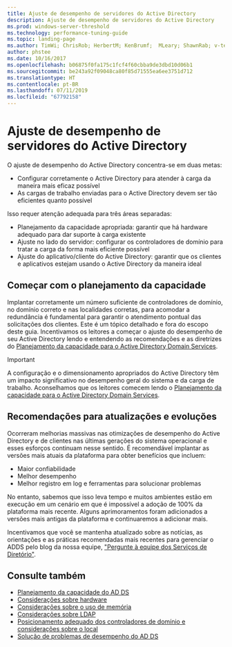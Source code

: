 ```yaml
---
title: Ajuste de desempenho de servidores do Active Directory
description: Ajuste de desempenho de servidores do Active Directory
ms.prod: windows-server-threshold
ms.technology: performance-tuning-guide
ms.topic: landing-page
ms.author: TimWi; ChrisRob; HerbertM; KenBrumf;  MLeary; ShawnRab; v-tea
author: phstee
ms.date: 10/16/2017
ms.openlocfilehash: b06875f0fa175c1fcf4f60cbba9de3dbd10d06b1
ms.sourcegitcommit: be243a92f09048ca80f85d71555ea6ee3751d712
ms.translationtype: HT
ms.contentlocale: pt-BR
ms.lasthandoff: 07/11/2019
ms.locfileid: "67792158"
---
```

# <a name="performance-tuning-active-directory-servers"></a>Ajuste de desempenho de servidores do Active Directory

O ajuste de desempenho do Active Directory concentra-se em duas metas:
- Configurar corretamente o Active Directory para atender à carga da maneira mais eficaz possível
- As cargas de trabalho enviadas para o Active Directory devem ser tão eficientes quanto possível

Isso requer atenção adequada para três áreas separadas:
- Planejamento da capacidade apropriada: garantir que há hardware adequado para dar suporte à carga existente
- Ajuste no lado do servidor: configurar os controladores de domínio para tratar a carga da forma mais eficiente possível
- Ajuste do aplicativo/cliente do Active Directory: garantir que os clientes e aplicativos estejam usando o Active Directory da maneira ideal

## <a name="start-with-capacity-planning"></a>Começar com o planejamento da capacidade
Implantar corretamente um número suficiente de controladores de domínio, no domínio correto e nas localidades corretas, para acomodar a redundância é fundamental para garantir o atendimento pontual das solicitações dos clientes. Este é um tópico detalhado e fora do escopo deste guia. Incentivamos os leitores a começar o ajuste do desempenho de seu Active Directory lendo e entendendo as recomendações e as diretrizes do [Planejamento da capacidade para o Active Directory Domain Services](capacity-planning-for-active-directory-domain-services.md).

>[!Important]
> A configuração e o dimensionamento apropriados do Active Directory têm um impacto significativo no desempenho geral do sistema e da carga de trabalho. Aconselhamos que os leitores comecem lendo o [Planejamento da capacidade para o Active Directory Domain Services](capacity-planning-for-active-directory-domain-services.md).

## <a name="updates-and-evolving-recommendations"></a>Recomendações para atualizações e evoluções

Ocorreram melhorias massivas nas otimizações de desempenho do Active Directory e de clientes nas últimas gerações do sistema operacional e esses esforços continuam nesse sentido. É recomendável implantar as versões mais atuais da plataforma para obter benefícios que incluem:

- Maior confiabilidade
- Melhor desempenho
- Melhor registro em log e ferramentas para solucionar problemas

No entanto, sabemos que isso leva tempo e muitos ambientes estão em execução em um cenário em que é impossível a adoção de 100% da plataforma mais recente. Alguns aprimoramentos foram adicionados a versões mais antigas da plataforma e continuaremos a adicionar mais.

Incentivamos que você se mantenha atualizado sobre as notícias, as orientações e as práticas recomendadas mais recentes para gerenciar o ADDS pelo blog da nossa equipe, ["Pergunte à equipe dos Serviços de Diretório"](https://techcommunity.microsoft.com/t5/Ask-the-Directory-Services-Team/bg-p/AskDS).

## <a name="see-also"></a>Consulte também

- [Planejamento da capacidade do AD DS](capacity-planning-for-active-directory-domain-services.md)
- [Considerações sobre hardware](hardware-considerations.md)
- [Considerações sobre o uso de memória](memory-usage-considerations.md)
- [Considerações sobre LDAP](ldap-considerations.md)
- [Posicionamento adequado dos controladores de domínio e considerações sobre o local](site-definition-considerations.md)
- [Solução de problemas de desempenho do AD DS](troubleshoot.md)  
  